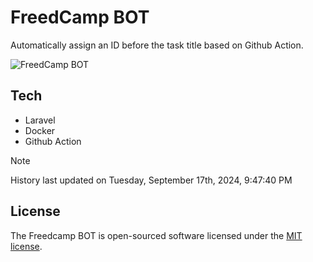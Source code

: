 # FreedCamp BOT

Automatically assign an ID before the task title based on Github Action.

![FreedCamp BOT](https://repository-images.githubusercontent.com/737932867/7d34798b-2680-471c-b089-a78a718d3d6a)

## Tech

- Laravel
- Docker
- Github Action

> [!NOTE]  
> History last updated on Tuesday, September 17th, 2024, 9:47:40 PM

## License

The Freedcamp BOT is open-sourced software licensed under the [MIT license](https://opensource.org/licenses/MIT).
